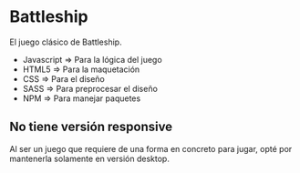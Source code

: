 # Battleship

El juego clásico de Battleship.

- Javascript => Para la lógica del juego
- HTML5 => Para la maquetación
- CSS => Para el diseño
- SASS => Para preprocesar el diseño
- NPM => Para manejar paquetes

## No tiene versión responsive

Al ser un juego que requiere de una forma en concreto para jugar, opté por mantenerla solamente en versión desktop.
